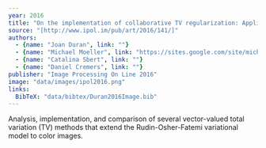 ```yaml
---
year: 2016
title: "On the implementation of collaborative TV regularization: Application to cartoon+ texture decomposition"
source: "[http://www.ipol.im/pub/art/2016/141/]"
authors:
  - {name: "Joan Duran", link: ""}
  - {name: "Michael Moeller", link: "https://sites.google.com/site/michaelmoellermath"}
  - {name: "Catalina Sbert", link: ""}
  - {name: "Daniel Cremers", link: ""}
publisher: "Image Processing On Line 2016"
image: "data/images/ipol2016.png"
links:
  BibTeX: "data/bibtex/Duran2016Image.bib"
---
```

Analysis, implementation, and comparison of several vector-valued total variation (TV) methods that extend the Rudin-Osher-Fatemi variational model to color images.
